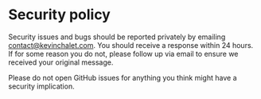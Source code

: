 # Security policy

Security issues and bugs should be reported privately by emailing contact@kevinchalet.com.
You should receive a response within 24 hours. If for some reason you do not, please follow up via email to ensure we received your original message.

Please do not open GitHub issues for anything you think might have a security implication.